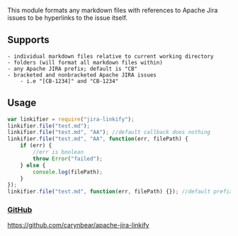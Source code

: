 This module formats any markdown files with references to Apache Jira issues to be hyperlinks to the issue itself. 

## Supports
	- individual markdown files relative to current working directory
	- folders (will format all markdown files within)
	- any Apache JIRA prefix; default is "CB"
	- bracketed and nonbracketed Apache JIRA issues
		- i.e "[CB-1234]" and "CB-1234"

## Usage
```javascript
var linkifier = require("jira-linkify");
linkifier.file("test.md");
linkifier.file("test.md", "AA"); //default callback does nothing
linkifier.file("test.md", "AA", function(err, filePath) {
	if (err) {
		//err is boolean
		throw Error("failed");
	} else {
		console.log(filePath);
	}
});
linkifier.file("test.md", function(err, filePath) {}); //default prefix is "CB"
```

### [GitHub](https://github.com/carynbear/apache-jira-linkify)
https://github.com/carynbear/apache-jira-linkify